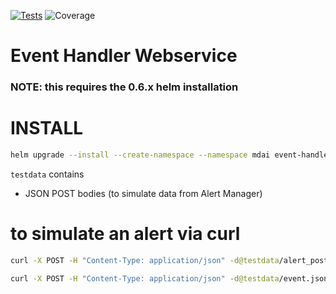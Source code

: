 [![Tests](https://github.com/DecisiveAI/event-handler-webservice/actions/workflows/test.yml/badge.svg)](https://github.com/DecisiveAI/event-handler-webservice/actions/workflows/test.yml)
![Coverage](https://img.shields.io/badge/Coverage-0-red)
# Event Handler Webservice
### NOTE: this requires the 0.6.x helm installation

# INSTALL
```sh
helm upgrade --install --create-namespace --namespace mdai event-handler-webservice ./deployment
```

`testdata` contains
* JSON POST bodies (to simulate data from Alert Manager)

# to simulate an alert via curl
```sh
curl -X POST -H "Content-Type: application/json" -d@testdata/alert_post_body_1.json http://localhost:8081/alerts
```

```sh
curl -X POST -H "Content-Type: application/json" -d@testdata/event.json http://localhost:8081/events
```